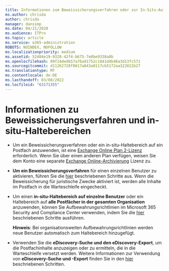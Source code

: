 ```yaml
---
title: Informationen zum Beweissicherungsverfahren oder zur In-Situ-Aufbewahrung
ms.author: chrisda
author: chrisda
manager: dansimp
ms.date: 04/21/2020
ms.audience: ITPro
ms.topic: article
ms.service: o365-administration
ROBOTS: NOINDEX, NOFOLLOW
ms.localizationpriority: medium
ms.assetid: 52484e19-9328-42f4-b675-7e0be9338a8b
ms.openlocfilehash: 89f24ded657a76a91752c1841d4b48a3d13fc571
ms.sourcegitcommit: d11262728f0617a843a0117cb5172aa322022b27
ms.translationtype: MT
ms.contentlocale: de-DE
ms.lasthandoff: 03/08/2022
ms.locfileid: "63171355"
---
```

# <a name="about-litigation-holds-and-in-place-holds"></a>Informationen zu Beweissicherungsverfahren und in-situ-Haltebereichen

- Um ein Beweissicherungsverfahren oder ein in-situ-Haltebereich auf ein Postfach anzuwenden, ist eine [Exchange Online Plan 2-Lizenz](https://docs.microsoft.com/office365/servicedescriptions/office-365-platform-service-description/office-365-plan-options) erforderlich. Wenn Sie über einen anderen Plan verfügen, weisen Sie dem Konto eine separate [Exchange Online-Archivierung](https://docs.microsoft.com/office365/servicedescriptions/exchange-online-archiving-service-description/exchange-online-archiving-service-description) Lizenz zu. 
    
- **Um ein Beweissicherungsverfahren** für einen einzelnen Benutzer zu aktivieren, führen Sie die [hier](https://docs.microsoft.com/microsoft-365/compliance/create-a-litigation-hold#place-a-mailbox-on-litigation-hold) beschriebenen Schritte aus. Wenn die Beweissicherung für juristische Zwecke aktiviert ist, werden alle Inhalte im Postfach in die Warteschleife eingecheckt.
    
- Um einen **in-situ-Haltebereich auf einzelne Benutzer** oder ein Haltebereich auf **alle Postfächer in der gesamten Organisation** anzuwenden, können Sie Aufbewahrungsrichtlinien im Microsoft 365 Security and Compliance Center verwenden, indem Sie die [hier](https://docs.microsoft.com/microsoft-365/compliance/retention-policies) beschriebenen Schritte ausführen.
    
    **Hinweis**: Bei organisationsweiten Aufbewahrungsrichtlinien werden neue Benutzer automatisch zum Haltebereich hinzugefügt. 
  
- Verwenden Sie die **eDiscovery-Suche und den eDiscovery-Export**, um die Postfachinhalte anzuzeigen oder zu ermitteln, die in die Warteschleife versetzt werden. Weitere Informationen zur Verwendung von **eDiscovery-Suche und -Export** finden Sie in den [hier](https://docs.microsoft.com/microsoft-365/compliance/export-search-results) beschriebenen Schritten.
    

